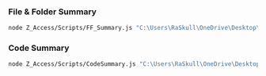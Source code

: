 ### File & Folder Summary
```bash
node Z_Access/Scripts/FF_Summary.js "C:\Users\RaSkull\OneDrive\Desktop\Code\Rehear\rehear\lib"
```  
### Code Summary
```bash
node Z_Access/Scripts/CodeSummary.js "C:\Users\RaSkull\OneDrive\Desktop\Code\Rehear\rehear\lib"
```  